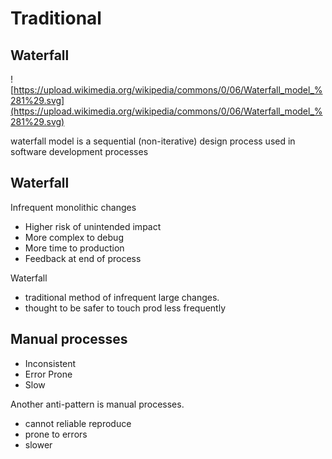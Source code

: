 # Traditional

<section>

## Waterfall

![https://upload.wikimedia.org/wikipedia/commons/0/06/Waterfall_model_%281%29.svg](https://upload.wikimedia.org/wikipedia/commons/0/06/Waterfall_model_%281%29.svg) <!-- .element style="border:0;background-color:transparent;height:9em" -->

<aside class="notes">

waterfall model is a sequential (non-iterative) design process used in software development processes

</aside>
</section>
<!-- -->

<section>

## Waterfall

Infrequent monolithic changes

* Higher risk of unintended impact
* More complex to debug
* More time to production
* Feedback at end of process

<aside class="notes">

Waterfall

* traditional method of infrequent large changes.
* thought to be safer to touch prod less frequently

</aside>
</section>
<!-- -->

<section>

## Manual processes

* Inconsistent
* Error Prone
* Slow

<aside class="notes">

Another anti-pattern is manual processes.

* cannot reliable reproduce
* prone to errors
* slower

</aside>
</section>
<!-- -->

<!-- http://ekiy5aot90-flywheel.netdna-ssl.com/wp-content/uploads/2013/07/segue-blog-waterfall-vs-agile-which-is-right-development-methodology-for-your-project.png -->
